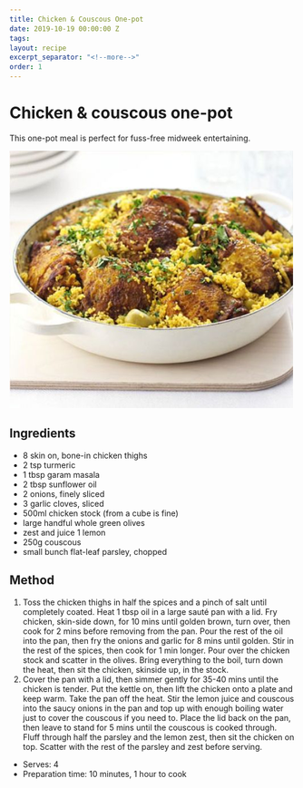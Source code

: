 ```yaml
---
title: Chicken & Couscous One-pot
date: 2019-10-19 00:00:00 Z
tags:
layout: recipe
excerpt_separator: "<!--more-->"
order: 1
---
```


# Chicken & couscous one-pot

This one-pot meal is perfect for fuss-free midweek entertaining.

<!--more-->

[![Chicken & couscous](/_uploads/chickencouscous.jpg)](/_uploads/chickencouscous.jpg)

## Ingredients

- 8 skin on, bone-in chicken thighs
- 2 tsp turmeric
- 1 tbsp garam masala
- 2 tbsp sunflower oil
- 2 onions, finely sliced
- 3 garlic cloves, sliced
- 500ml chicken stock (from a cube is fine)
- large handful whole green olives
- zest and juice 1 lemon
- 250g couscous
- small bunch flat-leaf parsley, chopped



## Method

1.	Toss the chicken thighs in half the spices and a pinch of salt until completely coated. Heat 1 tbsp oil in a large sauté pan with a lid. Fry chicken, skin-side down, for 10 mins until golden brown, turn over, then cook for 2 mins before removing from the pan. Pour the rest of the oil into the pan, then fry the onions and garlic for 8 mins until golden. Stir in the rest of the spices, then cook for 1 min longer. Pour over the chicken stock and scatter in the olives. Bring everything to the boil, turn down the heat, then sit the chicken, skinside up, in the stock.
2.	Cover the pan with a lid, then simmer gently for 35-40 mins until the chicken is tender. Put the kettle on, then lift the chicken onto a plate and keep warm. Take the pan off the heat. Stir the lemon juice and couscous into the saucy onions in the pan and top up with enough boiling water just to cover the couscous if you need to. Place the lid back on the pan, then leave to stand for 5 mins until the couscous is cooked through. Fluff through half the parsley and the lemon zest, then sit the chicken on top. Scatter with the rest of the parsley and zest before serving.



- Serves: 4
- Preparation time: 10 minutes, 1 hour to cook
